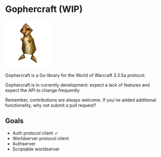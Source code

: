 # Gophercraft (WIP)

![gopher](gopher.png)

Gophercraft is a Go library for the World of Warcraft 3.3.5a protocol.

Gophercraft is in currently development: expect a lack of features and expect the API to change frequently.

Remember, contributions are always welcome. If you've added additional functionality, why not submit a pull request?

## Goals

- Auth protocol client ✓
- Worldserver protocol client
- Authserver
- Scriptable worldserver